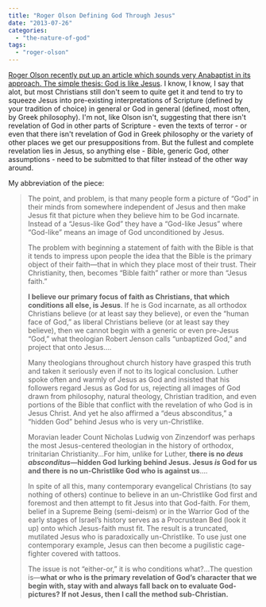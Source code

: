 ```yaml
---
title: "Roger Olson Defining God Through Jesus"
date: "2013-07-26"
categories: 
  - "the-nature-of-god"
tags: 
  - "roger-olson"
---
```


[Roger Olson recently put up an article which sounds very Anabaptist in its approach. The simple thesis: God is like Jesus](http://www.patheos.com/blogs/rogereolson/2013/07/jesus-always-first-not-jesus-only/ "Jesus Always First"). I know, I know, I say that alot, but most Christians still don't seem to quite get it and tend to try to squeeze Jesus into pre-existing interpretations of Scripture (defined by your tradition of choice) in general or God in general (defined, most often, by Greek philosophy). I'm not, like Olson isn't, suggesting that there isn't revelation of God in other parts of Scripture - even the texts of terror - or even that there isn't revelation of God in Greek philosophy or the variety of other places we get our presuppositions from. But the fullest and complete revelation lies in Jesus, so anything else - Bible, generic God, other assumptions - need to be submitted to that filter instead of the other way around.

My abbreviation of the piece:

> The point, and problem, is that many people form a picture of “God” in their minds from somewhere independent of Jesus and then make Jesus fit that picture when they believe him to be God incarnate. Instead of a “Jesus-like God” they have a “God-like Jesus” where “God-like” means an image of God unconditioned by Jesus.
> 
> <!--more-->The problem with beginning a statement of faith with the Bible is that it tends to impress upon people the idea that the Bible is the primary object of their faith—that in which they place most of their trust. Their Christianity, then, becomes “Bible faith” rather or more than “Jesus faith.”
> 
> **I believe our primary focus of faith as Christians, that which conditions all else, is Jesus**. If he is God incarnate, as all orthodox Christians believe (or at least say they believe), or even the “human face of God,” as liberal Christians believe (or at least say they believe), then we cannot begin with a generic or even pre-Jesus “God,” what theologian Robert Jenson calls “unbaptized God,” and project that onto Jesus....
> 
> Many theologians throughout church history have grasped this truth and taken it seriously even if not to its logical conclusion. Luther spoke often and warmly of Jesus as God and insisted that his followers regard Jesus as God for us, rejecting all images of God drawn from philosophy, natural theology, Christian tradition, and even portions of the Bible that conflict with the revelation of who God is in Jesus Christ. And yet he also affirmed a “deus absconditus,” a “hidden God” behind Jesus who is very un-Christlike.
> 
> Moravian leader Count Nicholas Ludwig von Zinzendorf was perhaps the most Jesus-centered theologian in the history of orthodox, trinitarian Christianity...For him, unlike for Luther, **there is no _deus absconditus_—hidden God lurking behind Jesus. Jesus _is_ God for us and there is no un-Christlike God who is against us**....
> 
> In spite of all this, many contemporary evangelical Christians (to say nothing of others) continue to believe in an un-Christlike God first and foremost and then attempt to fit Jesus into that God-faith. For them, belief in a Supreme Being (semi-deism) or in the Warrior God of the early stages of Israel’s history serves as a Procrustean Bed (look it up) onto which Jesus-faith must fit. The result is a truncated, mutilated Jesus who is paradoxically un-Christlike. To use just one contemporary example, Jesus can then become a pugilistic cage-fighter covered with tattoos.
> 
> The issue is not “either-or,” it is who conditions what?...The question is—**what or who is the primary revelation of God’s character that we begin with, stay with and always fall back on to evaluate God-pictures? If not Jesus, then I call the method sub-Christian.**
